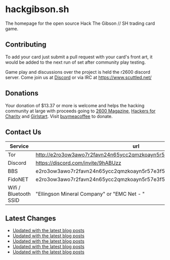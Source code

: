 # hackgibson.sh
The homepage for the open source Hack The Gibson // SH trading card game.


## Contributing

To add your card just submit a pull request with your card's front art, it would be added to the next run of set after community play testing.

Game play and discussions over the project is held the r2600 discord server. Come join us at [Discord](https://discord.com/invite/9hABUzz) or via IRC at https://www.scuttled.net/


## Donations

Your donation of $13.37 or more is welcome and helps the hacking community at large with proceeds going to [2600 Magazine](https://2600.com/), [Hackers for Charity](https://hackersforcharity.org) and [Girlstart](https://girlstart.org).  Visit [buymeacoffee](https://www.buymeacoffee.com/hackgibson.sh) to donate.


## Contact Us

Service | url
-|-
Tor | http://e2ro3ow3awo7r2favn24n65ycc2qmzkoayn5r57e3f56nvjwdcgg32ad.onion
Discord | https://discord.com/invite/9hABUzz
BBS | e2ro3ow3awo7r2favn24n65ycc2qmzkoayn5r57e3f56nvjwdcgg32ad.onion:23
FidoNET | e2ro3ow3awo7r2favn24n65ycc2qmzkoayn5r57e3f56nvjwdcgg32ad.onion:24554
Wifi / Bluetooth SSID | "Ellingson Mineral Company" or "EMC Net - <fidonet address>"

## Latest Changes
<!-- BLOG-POST-LIST:START -->
- [Updated with the latest blog posts](https://github.com/DFW2600/hackgibson.sh/commit/feb53f95c45128e7f85b419689b18e5ec757d80e)
- [Updated with the latest blog posts](https://github.com/DFW2600/hackgibson.sh/commit/83d3d2effb047d9d28915e70d00b7d954d8e4303)
- [Updated with the latest blog posts](https://github.com/DFW2600/hackgibson.sh/commit/612dcfa8487afdcf1e88aa1523a9c41637da36ad)
- [Updated with the latest blog posts](https://github.com/DFW2600/hackgibson.sh/commit/c4e4ff406d4a630886559d2aad681c483371ce3f)
- [Updated with the latest blog posts](https://github.com/DFW2600/hackgibson.sh/commit/c4cd8eb6d3385882155be8cda2f089af9d32cdc0)
<!-- BLOG-POST-LIST:END -->
